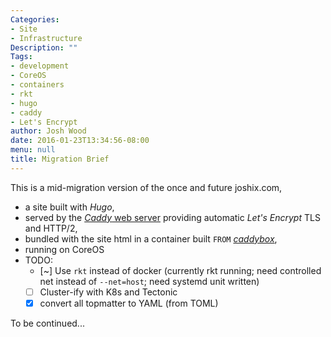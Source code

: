 ```yaml
---
Categories:
- Site
- Infrastructure
Description: ""
Tags:
- development
- CoreOS
- containers
- rkt
- hugo
- caddy
- Let's Encrypt
author: Josh Wood
date: 2016-01-23T13:34:56-08:00
menu: null
title: Migration Brief
---
```


This is a mid-migration version of the once and future joshix.com,

* a site built with *Hugo*,
* served by the [*Caddy* web server](https://caddyserver.com) providing automatic
  *Let's Encrypt* TLS and HTTP/2,
* bundled with the site html in a container built `FROM` [*caddybox*][caddybox],
* running on CoreOS<!--more-->
* TODO:
  - [~] Use `rkt` instead of docker (currently rkt running; need controlled net instead of `--net=host`; need systemd unit written)
  - [ ] Cluster-ify with K8s and Tectonic
  - [x] convert all topmatter to YAML (from TOML)

To be continued...


[caddy]: https://caddyserver.com
[caddybox]: https://github.com/joshix/caddybox
